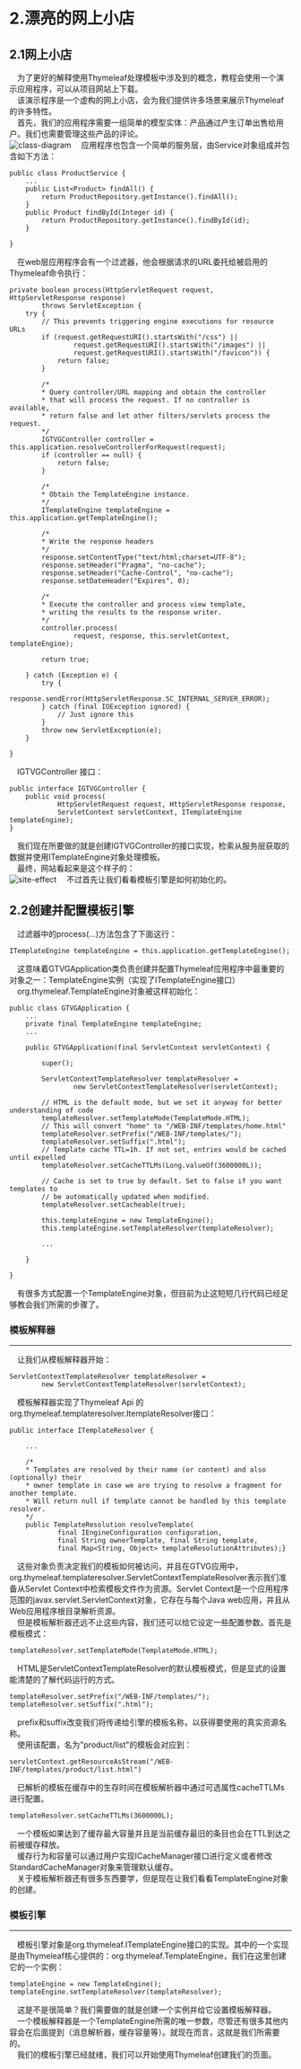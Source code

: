 # 2.漂亮的网上小店
## 2.1网上小店
&ensp;&ensp;为了更好的解释使用Thymeleaf处理模板中涉及到的概念，教程会使用一个演示应用程序，可以从项目网站上下载。<br/>
&ensp;&ensp;该演示程序是一个虚构的网上小店，会为我们提供许多场景来展示Thymeleaf的许多特性。<br/>
&ensp;&ensp;首先，我们的应用程序需要一组简单的模型实体：产品通过产生订单出售给用户。我们也需要管理这些产品的评论。<br/>
![class-diagram](https://app.yinxiang.com/shard/s1/res/de9dbb92-3010-4b99-8e64-544446406127.png)
&ensp;&ensp;应用程序也包含一个简单的服务层，由Service对象组成并包含如下方法：<br/>
``` 
public class ProductService {
    ...
    public List<Product> findAll() {
        return ProductRepository.getInstance().findAll();
    }
    public Product findById(Integer id) {
        return ProductRepository.getInstance().findById(id);
    }
   
}
```
&ensp;&ensp;在web层应用程序会有一个过滤器，他会根据请求的URL委托给被启用的Thymeleaf命令执行：
```
private boolean process(HttpServletRequest request, HttpServletResponse response)
        throws ServletException {   
    try {
        // This prevents triggering engine executions for resource URLs
        if (request.getRequestURI().startsWith("/css") ||
                request.getRequestURI().startsWith("/images") ||
                request.getRequestURI().startsWith("/favicon")) {
            return false;
        }
       
        /*
        * Query controller/URL mapping and obtain the controller
        * that will process the request. If no controller is available,
        * return false and let other filters/servlets process the request.
        */
        IGTVGController controller = this.application.resolveControllerForRequest(request);
        if (controller == null) {
            return false;
        }

        /*
        * Obtain the TemplateEngine instance.
        */
        ITemplateEngine templateEngine = this.application.getTemplateEngine();

        /*
        * Write the response headers
        */
        response.setContentType("text/html;charset=UTF-8");
        response.setHeader("Pragma", "no-cache");
        response.setHeader("Cache-Control", "no-cache");
        response.setDateHeader("Expires", 0);

        /*
        * Execute the controller and process view template,
        * writing the results to the response writer.
        */
        controller.process(
                request, response, this.servletContext, templateEngine);
       
        return true;
       
    } catch (Exception e) {
        try {
            response.sendError(HttpServletResponse.SC_INTERNAL_SERVER_ERROR);
        } catch (final IOException ignored) {
            // Just ignore this
        }
        throw new ServletException(e);
    }
   
}
```
&ensp;&ensp;IGTVGController 接口：
```
public interface IGTVGController {
    public void process(
            HttpServletRequest request, HttpServletResponse response,
            ServletContext servletContext, ITemplateEngine templateEngine);   
}
```
&ensp;&ensp;我们现在所要做的就是创建IGTVGController的接口实现，检索从服务层获取的数据并使用ITemplateEngine对象处理模板。
<br/>
&ensp;&ensp;最终，网站看起来是这个样子的：
<br/>
![site-effect](https://app.yinxiang.com/shard/s1/res/3f8d114c-8910-4f76-b481-45b23825fc5e.png)
&ensp;&ensp;不过首先让我们看看模板引擎是如何初始化的。
## 2.2创建并配置模板引擎
&ensp;&ensp;过滤器中的process(...)方法包含了下面这行：
```
ITemplateEngine templateEngine = this.application.getTemplateEngine();
```
&ensp;&ensp;这意味着GTVGApplication类负责创建并配置Thymeleaf应用程序中最重要的对象之一：TemplateEngine实例（实现了ITemplateEngine接口）
<br/>
&ensp;&ensp;org.thymeleaf.TemplateEngine对象被这样初始化：
```
public class GTVGApplication {
    ...
    private final TemplateEngine templateEngine;
    ...
      
    public GTVGApplication(final ServletContext servletContext) {

        super();

        ServletContextTemplateResolver templateResolver =
                new ServletContextTemplateResolver(servletContext);
       
        // HTML is the default mode, but we set it anyway for better understanding of code
        templateResolver.setTemplateMode(TemplateMode.HTML);
        // This will convert "home" to "/WEB-INF/templates/home.html"
        templateResolver.setPrefix("/WEB-INF/templates/");
        templateResolver.setSuffix(".html");
        // Template cache TTL=1h. If not set, entries would be cached until expelled
        templateResolver.setCacheTTLMs(Long.valueOf(3600000L));
       
        // Cache is set to true by default. Set to false if you want templates to
        // be automatically updated when modified.
        templateResolver.setCacheable(true);
       
        this.templateEngine = new TemplateEngine();
        this.templateEngine.setTemplateResolver(templateResolver);
       
        ...

    }

}
```
&ensp;&ensp;有很多方式配置一个TemplateEngine对象，但目前为止这短短几行代码已经足够教会我们所需的步骤了。
<br/>
### 模板解释器
---
&ensp;&ensp;让我们从模板解释器开始：
```
ServletContextTemplateResolver templateResolver =
        new ServletContextTemplateResolver(servletContext);
```
&ensp;&ensp;模板解释器实现了Thymeleaf Api 的org.thymeleaf.templateresolver.ItemplateResolver接口：
```
public interface ITemplateResolver {

    ...
 
    /*
    * Templates are resolved by their name (or content) and also (optionally) their
    * owner template in case we are trying to resolve a fragment for another template.
    * Will return null if template cannot be handled by this template resolver.
    */
    public TemplateResolution resolveTemplate(
            final IEngineConfiguration configuration,
            final String ownerTemplate, final String template,
            final Map<String, Object> templateResolutionAttributes);}
```
&ensp;&ensp;这些对象负责决定我们的模板如何被访问，并且在GTVG应用中，org.thymeleaf.templateresolver.ServletContextTemplateResolver表示我们准备从Servlet Context中检索模板文件作为资源。Servlet Context是一个应用程序范围的javax.servlet.ServletContext对象，它存在与每个Java web应用，并且从Web应用程序根目录解析资源。
<br/>
&ensp;&ensp;但是模板解析器还远不止这些内容，我们还可以给它设定一些配置参数。首先是模板模式：
```
templateResolver.setTemplateMode(TemplateMode.HTML);
```
&ensp;&ensp;HTML是ServletContextTemplateResolver的默认模板模式，但是显式的设置能清楚的了解代码运行的方式。
```
templateResolver.setPrefix("/WEB-INF/templates/");
templateResolver.setSuffix(".html");
```
&ensp;&ensp;prefix和suffix改变我们将传递给引擎的模板名称，以获得要使用的真实资源名称。<br/>
&ensp;&ensp;使用该配置，名为"product/list"的模板会对应到：
```
servletContext.getResourceAsStream("/WEB-INF/templates/product/list.html")
```
&ensp;&ensp;已解析的模板在缓存中的生存时间在模板解析器中通过可选属性cacheTTLMs进行配置。
```
templateResolver.setCacheTTLMs(3600000L);
```
&ensp;&ensp;一个模板如果达到了缓存最大容量并且是当前缓存最旧的条目也会在TTL到达之前被缓存释放。<br/>
&ensp;&ensp;缓存行为和容量可以通过用户实现ICacheManager接口进行定义或者修改StandardCacheManager对象来管理默认缓存。<br/>
&ensp;&ensp;关于模板解析器还有很多东西要学，但是现在让我们看看TemplateEngine对象的创建。<br/>
### 模板引擎
---
&ensp;&ensp;模板引擎对象是org.thymeleaf.ITemplateEngine接口的实现。其中的一个实现是由Thymeleaf核心提供的：org.thymeleaf.TemplateEngine，我们在这里创建它的一个实例：
```
templateEngine = new TemplateEngine();
templateEngine.setTemplateResolver(templateResolver);
```
&ensp;&ensp;这是不是很简单？我们需要做的就是创建一个实例并给它设置模板解释器。<br/>
&ensp;&ensp;一个模板解释器是一个TemplateEngine所需的唯一参数，尽管还有很多其他内容会在后面提到（消息解析器，缓存容量等）。就现在而言，这就是我们所需要的。<br/>
&ensp;&ensp;我们的模板引擎已经就绪，我们可以开始使用Thymeleaf创建我们的页面。<br/>
